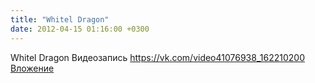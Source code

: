 ```yaml
---
title: "Whitel Dragon"
date: 2012-04-15 01:16:00 +0300
---
```


Whitel Dragon
Видеозапись
<a class="vk-attach" href="https://vk.com/video41076938_162210200">https://vk.com/video41076938_162210200</a>
<a class="vk-attach" href="https://vk.com/video41076938_162210200">Вложение</a>
